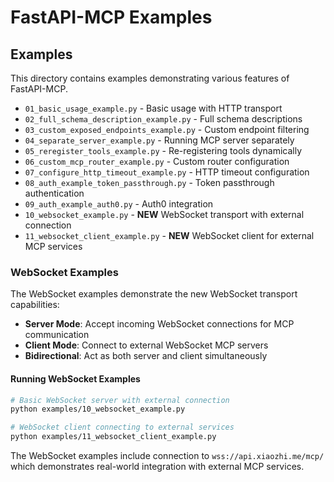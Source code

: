 # FastAPI-MCP Examples

## Examples

This directory contains examples demonstrating various features of FastAPI-MCP.

- `01_basic_usage_example.py` - Basic usage with HTTP transport
- `02_full_schema_description_example.py` - Full schema descriptions
- `03_custom_exposed_endpoints_example.py` - Custom endpoint filtering
- `04_separate_server_example.py` - Running MCP server separately
- `05_reregister_tools_example.py` - Re-registering tools dynamically
- `06_custom_mcp_router_example.py` - Custom router configuration
- `07_configure_http_timeout_example.py` - HTTP timeout configuration
- `08_auth_example_token_passthrough.py` - Token passthrough authentication
- `09_auth_example_auth0.py` - Auth0 integration
- `10_websocket_example.py` - **NEW** WebSocket transport with external connection
- `11_websocket_client_example.py` - **NEW** WebSocket client for external MCP services

### WebSocket Examples

The WebSocket examples demonstrate the new WebSocket transport capabilities:

- **Server Mode**: Accept incoming WebSocket connections for MCP communication
- **Client Mode**: Connect to external WebSocket MCP servers
- **Bidirectional**: Act as both server and client simultaneously

#### Running WebSocket Examples

```bash
# Basic WebSocket server with external connection
python examples/10_websocket_example.py

# WebSocket client connecting to external services
python examples/11_websocket_client_example.py
```

The WebSocket examples include connection to `wss://api.xiaozhi.me/mcp/` which demonstrates real-world integration with external MCP services.
